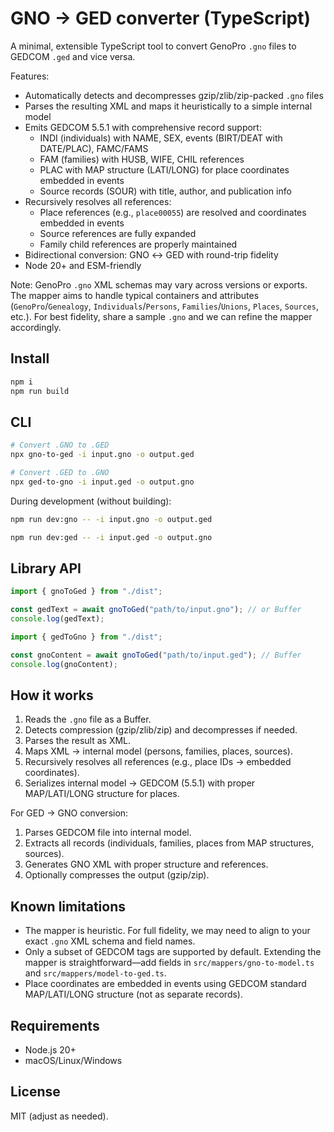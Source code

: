 # GNO → GED converter (TypeScript)

A minimal, extensible TypeScript tool to convert GenoPro `.gno` files to GEDCOM `.ged` and vice versa.

Features:

- Automatically detects and decompresses gzip/zlib/zip-packed `.gno` files
- Parses the resulting XML and maps it heuristically to a simple internal model
- Emits GEDCOM 5.5.1 with comprehensive record support:
  - INDI (individuals) with NAME, SEX, events (BIRT/DEAT with DATE/PLAC), FAMC/FAMS
  - FAM (families) with HUSB, WIFE, CHIL references
  - PLAC with MAP structure (LATI/LONG) for place coordinates embedded in events
  - Source records (SOUR) with title, author, and publication info
- Recursively resolves all references:
  - Place references (e.g., `place00055`) are resolved and coordinates embedded in events
  - Source references are fully expanded
  - Family child references are properly maintained
- Bidirectional conversion: GNO ↔ GED with round-trip fidelity
- Node 20+ and ESM-friendly

Note: GenoPro `.gno` XML schemas may vary across versions or exports. The mapper aims to handle typical containers and attributes (`GenoPro`/`Genealogy`, `Individuals`/`Persons`, `Families`/`Unions`, `Places`, `Sources`, etc.). For best fidelity, share a sample `.gno` and we can refine the mapper accordingly.

## Install

```bash
npm i
npm run build
```

## CLI

```bash
# Convert .GNO to .GED
npx gno-to-ged -i input.gno -o output.ged

# Convert .GED to .GNO
npx ged-to-gno -i input.ged -o output.gno

```

During development (without building):

```bash
npm run dev:gno -- -i input.gno -o output.ged

npm run dev:ged -- -i input.ged -o output.gno
```

## Library API

```ts
import { gnoToGed } from "./dist";

const gedText = await gnoToGed("path/to/input.gno"); // or Buffer
console.log(gedText);

import { gedToGno } from "./dist";

const gnoContent = await gnoToGed("path/to/input.ged"); // Buffer
console.log(gnoContent);
```

## How it works

1. Reads the `.gno` file as a Buffer.
2. Detects compression (gzip/zlib/zip) and decompresses if needed.
3. Parses the result as XML.
4. Maps XML → internal model (persons, families, places, sources).
5. Recursively resolves all references (e.g., place IDs → embedded coordinates).
6. Serializes internal model → GEDCOM (5.5.1) with proper MAP/LATI/LONG structure for places.

For GED → GNO conversion:

1. Parses GEDCOM file into internal model.
2. Extracts all records (individuals, families, places from MAP structures, sources).
3. Generates GNO XML with proper structure and references.
4. Optionally compresses the output (gzip/zip).

## Known limitations

- The mapper is heuristic. For full fidelity, we may need to align to your exact `.gno` XML schema and field names.
- Only a subset of GEDCOM tags are supported by default. Extending the mapper is straightforward—add fields in `src/mappers/gno-to-model.ts` and `src/mappers/model-to-ged.ts`.
- Place coordinates are embedded in events using GEDCOM standard MAP/LATI/LONG structure (not as separate records).

## Requirements

- Node.js 20+
- macOS/Linux/Windows

## License

MIT (adjust as needed).
